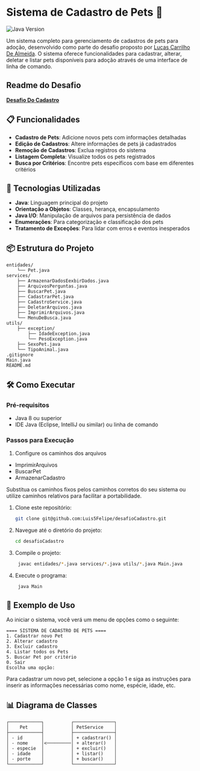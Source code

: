 # Sistema de Cadastro de Pets 🐾

![Java Version](https://img.shields.io/badge/Java-8%2B-blue)

Um sistema completo para gerenciamento de cadastros de pets para adoção, desenvolvido como parte do desafio proposto por [Lucas Carrilho De Almeida](https://www.linkedin.com/in/karilho/). O sistema oferece funcionalidades para cadastrar, alterar, deletar e listar pets disponíveis para adoção através de uma interface de linha de comando.

## Readme do Desafio

**[Desafio Do Cadastro](desafio.md)**

## 📋 Funcionalidades

- **Cadastro de Pets**: Adicione novos pets com informações detalhadas
- **Edição de Cadastros**: Altere informações de pets já cadastrados
- **Remoção de Cadastros**: Exclua registros do sistema
- **Listagem Completa**: Visualize todos os pets registrados
- **Busca por Critérios**: Encontre pets específicos com base em diferentes critérios

## 🚀 Tecnologias Utilizadas

- **Java**: Linguagem principal do projeto
- **Orientação a Objetos**: Classes, herança, encapsulamento
- **Java I/O**: Manipulação de arquivos para persistência de dados
- **Enumerações**: Para categorização e classificação dos pets
- **Tratamento de Exceções**: Para lidar com erros e eventos inesperados

## 📦 Estrutura do Projeto

```
entidades/
    └── Pet.java
services/
    ├── ArmazenarDadosEexbirDados.java
    ├── ArquivosPerguntas.java
    ├── BuscarPet.java
    ├── CadastrarPet.java
    ├── CadastroService.java
    ├── DeletarArquivos.java
    ├── ImprimirArquivos.java
    └── MenuDeBusca.java
utils/
    ├── exception/
        ├── IdadeException.java
        └── PesoException.java
    ├── SexoPet.java
    └── TipoAnimal.java
.gitignore
Main.java
README.md
```

## 🛠️ Como Executar

### Pré-requisitos

- Java 8 ou superior
- IDE Java (Eclipse, IntelliJ ou similar) ou linha de comando

### Passos para Execução

1. Configure os caminhos dos arquivos

- ImprimirArquivos
- BuscarPet
- ArmazenarCadastro

Substitua os caminhos fixos pelos caminhos corretos do seu sistema ou utilize caminhos relativos para facilitar a portabilidade.

1. Clone este repositório:
   ```bash
   git clone git@github.com:Luis5Felipe/desafioCadastro.git
   ```

2. Navegue até o diretório do projeto:
   ```bash
   cd desafioCadastro
   ```

3. Compile o projeto:
   ```bash
    javac entidades/*.java services/*.java utils/*.java Main.java
   ```

4. Execute o programa:
   ```bash
    java Main
   ```

## 📝 Exemplo de Uso

Ao iniciar o sistema, você verá um menu de opções como o seguinte:

```
==== SISTEMA DE CADASTRO DE PETS ====
1. Cadastrar novo Pet
2. Alterar cadastro
3. Excluir cadastro
4. Listar todos os Pets
5. Buscar Pet por critério
0. Sair
Escolha uma opção:
```

Para cadastrar um novo pet, selecione a opção 1 e siga as instruções para inserir as informações necessárias como nome, espécie, idade, etc.

## 📊 Diagrama de Classes

```
┌────────────┐          ┌───────────────┐
│    Pet     │          │ PetService    │
├────────────┤          ├───────────────┤
│ - id       │          │ + cadastrar() │
│ - nome     │<─────────│ + alterar()   │
│ - especie  │          │ + excluir()   │
│ - idade    │          │ + listar()    │
│ - porte    │          │ + buscar()    │
└────────────┘          └───────────────┘
```